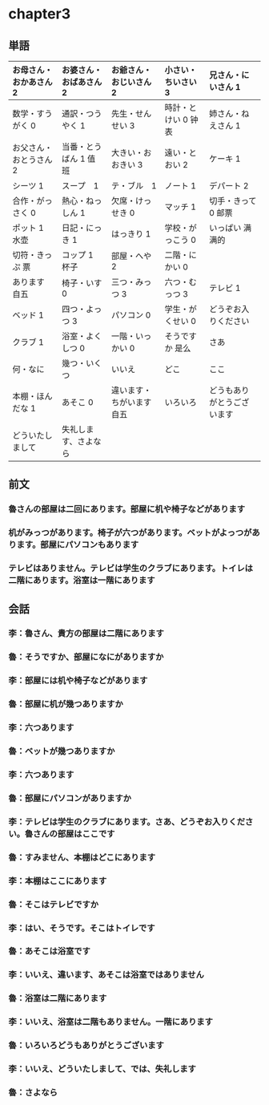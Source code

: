 # chapter3
## 単語
| お母さん・おかあさん 2 | お婆さん・おばあさん 2 | お爺さん・おじいさん 2    | 小さい・ちいさい 3  | 兄さん・にいさん 1         |
| :--------------------- | :--------------------- | :------------------------ | :------------------ | :------------------------- |
| 数学・すうがく 0       | 通訳・つうやく 1       | 先生・せんせい 3          | 時計・とけい 0 钟表 | 姉さん・ねえさん 1         |
| お父さん・おとうさん 2 | 当番・とうばん 1 值班  | 大きい・おおきい 3        | 遠い・とおい 2      | ケーキ 1                   |
| シーツ 1               | スープ　1              | テ・ブル　1               | ノート 1            | デパート 2                 |
| 合作・がっさく 0       | 熱心・ねっしん 1       | 欠席・けっせき 0          | マッチ 1            | 切手・きって 0 邮票        |
| ポット 1 水壶          | 日記・にっき 1         | はっきり 1                | 学校・がっこう 0    | いっぱい 满满的            |
| 切符・きっぷ 票        | コップ 1 杯子          | 部屋・へや 2              | 二階・にかい 0      |                            |
| あります 自五          | 椅子・いす 0           | 三つ・みっつ 3            | 六つ・むっつ 3      | テレビ 1                   |
| ベッド 1               | 四つ・よっつ 3         | パソコン 0                | 学生・がくせい 0    | どうぞお入りください       |
| クラブ 1               | 浴室・よくしつ 0       | 一階・いっかい 0          | そうですか 是么     | さあ                       |
| 何・なに               | 幾つ・いくつ           | いいえ                    | どこ                | ここ                       |
| 本棚・ほんだな 1       | あそこ 0               | 違います・ちがいます 自五 | いろいろ            | どうもありがとうございます |
| どういたしまして       | 失礼します、さよなら   |                           |                     |                            |
                        
## 前文
### 魯さんの部屋は二回にあります。部屋に机や椅子などがあります
### 机がみっつがあります。椅子が六つがあります。ベットがよっつがあります。部屋にパソコンもあります
### テレビはありません。テレビは学生のクラブにあります。トイレは二階にあります。浴室は一階にあります
## 会話
### 李：魯さん、貴方の部屋は二階にあります
### 魯：そうですか、部屋になにがありますか
### 李：部屋には机や椅子などがあります
### 魯：部屋に机が幾つありますか
### 李：六つあります
### 魯：ベットが幾つありますか
### 李：六つあります
### 魯：部屋にパソコンがありますか
### 李：テレビは学生のクラブにあります。さあ、どうぞお入りください。魯さんの部屋はここです
### 魯：すみません、本棚はどこにあります
### 李：本棚はここにあります
### 魯：そこはテレビですか
### 李：はい、そうです。そこはトイレです
### 魯：あそこは浴室です
### 李：いいえ、違います、あそこは浴室ではありません
### 魯：浴室は二階にあります
### 李：いいえ、浴室は二階もありません。一階にあります
### 魯：いろいろどうもありがとうございます
### 李：いいえ、どういたしまして、では、失礼します
### 魯：さよなら
